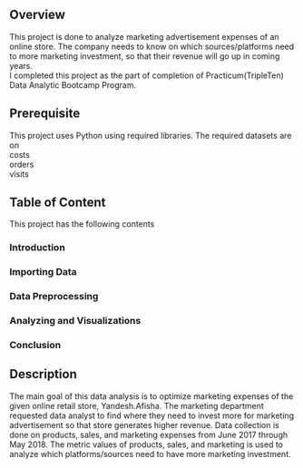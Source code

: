 ## Overview
This project is done to analyze marketing advertisement expenses of an online store. The company needs to know on which sources/platforms need to more marketing investment, so that their revenue will go up in coming years.  
I completed this project as the part of completion of Practicum(TripleTen) Data Analytic Bootcamp Program.  

## Prerequisite  
This project uses Python using required libraries.
The required datasets are on   
costs  
orders  
visits
## Table of Content
This project has the following contents  
### Introduction  
### Importing Data  
### Data Preprocessing  
### Analyzing and Visualizations  
### Conclusion

## Description    
The main goal of this data analysis is to optimize marketing expenses of the given online retail store, Yandesh.Afisha. The marketing department requested data analyst to find where they need to invest more for marketing advertisement so that store generates higher revenue. Data collection is done on products, sales, and marketing expenses from June 2017 through May 2018. The metric values of products, sales, and marketing is used to analyze which platforms/sources need to have more marketing investment.
